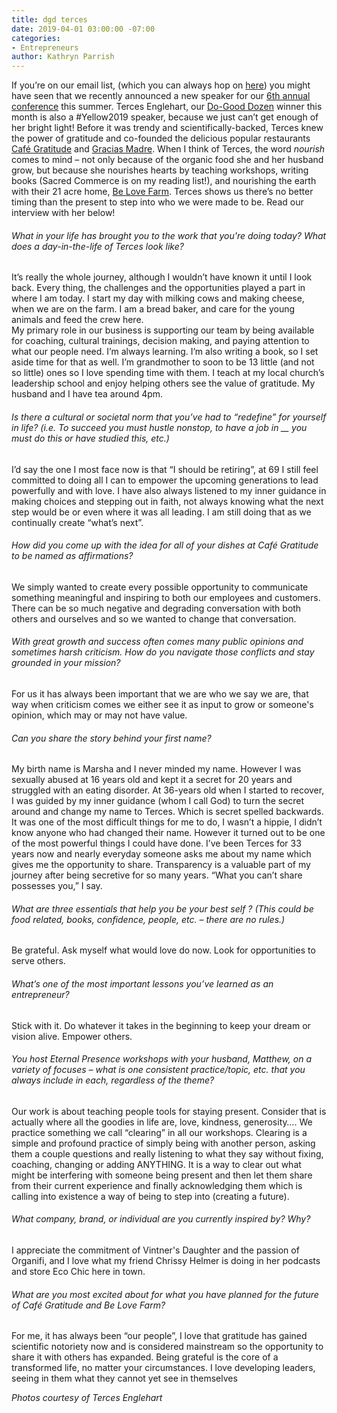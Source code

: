 ```yaml
---
title: dgd terces
date: 2019-04-01 03:00:00 -07:00
categories:
- Entrepreneurs
author: Kathryn Parrish
---
```


If you’re on our email list, (which you can always hop on [here](https://yellowco.us3.list-manage.com/subscribe?u=3f8e45f74e0653e404965e2ef&id=7cb1ced4ff)) you might have seen that we recently announced a new speaker for our [6th annual conference](https://yellowcollective.lpages.co/yellow-conference-2019/) this summer. Terces Englehart, our [Do-Good Dozen](https://yellowcollective.lpages.co/do-good-dozen/) winner this month is also a #Yellow2019 speaker, because we just can’t get enough of her bright light! Before it was trendy and scientifically-backed, Terces knew the power of gratitude and co-founded the delicious popular restaurants [Café Gratitude](https://www.cafegratitude.com/) and [Gracias Madre](http://graciasmadreweho.com/). When I think of Terces, the word _nourish_ comes to mind – not only because of the organic food she and her husband grow, but because she nourishes hearts by teaching workshops, writing books (Sacred Commerce is on my reading list!), and nourishing the earth with their 21 acre home, [Be Love Farm](https://www.belovefarm.com/). Terces shows us there’s no better timing than the present to step into who we were made to be. Read our interview with her below! 

###### What in your life has brought you to the work that you're doing today? What does a day-in-the-life of Terces look like?  

It’s really the whole journey, although I wouldn’t have known it until I look back. Every thing, the challenges and the opportunities played a part in where I am today. 
I start my day with milking cows and making cheese, when we are on the farm.  I am a bread baker, and care for the young animals and feed the crew here.  
My primary role in our business is supporting our team by being available for coaching, cultural trainings, decision making, and paying attention to what our people need. I’m always learning.
I’m also writing a book, so I set aside time for that as well. 
I’m grandmother to soon to be 13 little (and not so little) ones so I love spending time with them. 
I teach at my local church’s leadership school and enjoy helping others see the value of gratitude. 
My husband and I have tea around 4pm.

###### Is there a cultural or societal norm that you’ve had to “redefine” for yourself in life? (i.e. To succeed you must hustle nonstop, to have a job in __ you must do this or have studied this, etc.)

I’d say the one I most face now is that “I should be retiring”, at 69 I still feel committed to doing all I can to empower the upcoming generations to lead powerfully and with love. 
I have also always listened to my inner guidance in making choices and stepping out in faith, not always knowing what the next step would be or even where it was all leading. 
I am still doing that as we continually create “what’s next”. 


###### How did you come up with the idea for all of your dishes at Café Gratitude to be named as affirmations?

We simply wanted to create every possible opportunity to communicate something meaningful and inspiring to both our employees and customers. There can be so much negative and degrading conversation with both others and ourselves and so we wanted to change that conversation. 

###### With great growth and success often comes many public opinions and sometimes harsh criticism. How do you navigate those conflicts and stay grounded in your mission?

For us it has always been important that we are who we say we are, that way when criticism comes we either see it as input to grow or someone's opinion, which may or may not have value. 

###### Can you share the story behind your first name?

My birth name is Marsha and I never minded my name. However I was sexually abused at 16 years old and kept it a secret for 20 years and struggled with an eating disorder. At 36-years old when I started to recover, I was guided by my inner guidance (whom I call God) to turn the secret around and change my name to Terces. Which is secret spelled backwards. It was one of the most difficult things for me to do, I wasn’t a hippie, I didn’t know anyone who had changed their name. However it turned out to be one of the most powerful things I could have done. I’ve been Terces for 33 years now and nearly everyday someone asks me about my name which gives me the opportunity to share. Transparency is a valuable part of my journey after being secretive for so  many years. “What you can’t share possesses you,” I say. 

###### What are three essentials that help you be your best self ? (This could be food related, books, confidence, people, etc. – there are no rules.)

Be grateful.
Ask myself what would love do now. 
Look for opportunities to serve others.

###### What’s one of the most important lessons you’ve learned as an entrepreneur?

Stick with it. Do whatever it takes in the beginning to keep your dream or vision alive. Empower others. 

###### You host Eternal Presence workshops with your husband, Matthew, on a variety of focuses – what is one consistent practice/topic, etc. that you always include in each, regardless of the theme?

Our work is about teaching people tools for staying present. Consider that is actually where all the goodies in life are, love, kindness, generosity…. We practice something we call “clearing” in all our workshops.  Clearing is a simple and profound practice of simply being with another person, asking them a couple questions and really listening to what they say without fixing, coaching, changing or adding ANYTHING.  It is a way to clear out what might be interfering with someone being present and then let them share from their current experience and finally acknowledging them which is calling into existence a way of being to step into (creating a future). 

###### What company, brand, or individual are you currently inspired by? Why?

I appreciate the commitment of Vintner's Daughter and the passion of Organifi, and I love what my friend Chrissy Helmer is doing in her podcasts and store Eco Chic here in town. 

###### What are you most excited about for what you have planned for the future of Café Gratitude and Be Love Farm? 

For me, it has always been “our people”, I love that gratitude has gained scientific notoriety now and is considered mainstream so the opportunity to share it with others has expanded. Being grateful is the core of a transformed life, no matter your circumstances. 
I love developing leaders, seeing in them what they cannot yet see in themselves 

_Photos courtesy of Terces Englehart_